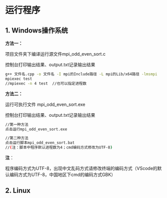 # 运行程序

## 1. Windows操作系统

**方法一：**

项目文件夹下编译运行源文件mpi_odd_even_sort.c

控制台打印输出结果、output.txt记录输出结果

```bash
g++ 文件名.cpp -o 文件名 -I mpi的Include路径 -L mpi的Lib/x64路径 -lmsmpi
mpiexec test 
//mpiexec -n 4 test  //也可以指定进程数
```

**方法二：**

运行可执行文件 mpi_odd_even_sort.exe

控制台打印输出结果、output.txt记录输出结果

```bash
//第一种方法
点击运行mpi_odd_even_sort.exe

//第二种方法
点击运行脚本mpi_odd_even_sort.bat
//(注：脚本中程序默认进程数为4；cmd编码方式修改为UTF-8)
```

**注**：

程序编码方式为UTF-8，出现中文乱码方式请修改终端的编码方式（VScode的默认编码方式为UTF-8，中国地区下cmd的编码方式GBK）

## 2. Linux

